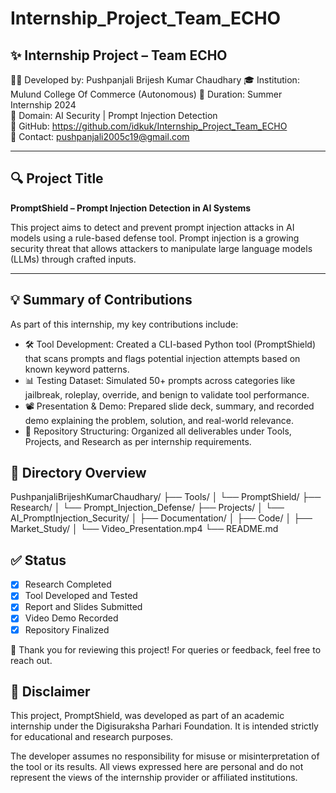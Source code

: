 # Internship_Project_Team_ECHO

## ✨ Internship Project – Team ECHO

👩‍💻 Developed by: Pushpanjali Brijesh Kumar Chaudhary
🎓 Institution: Mulund College Of Commerce (Autonomous)
📅 Duration: Summer Internship 2024  
🧠 Domain: AI Security | Prompt Injection Detection  
🔗 GitHub: https://github.com/idkuk/Internship_Project_Team_ECHO  
📧 Contact: pushpanjali2005c19@gmail.com

---

## 🔍 Project Title

**PromptShield – Prompt Injection Detection in AI Systems**

This project aims to detect and prevent prompt injection attacks in AI models using a rule-based defense tool. Prompt injection is a growing security threat that allows attackers to manipulate large language models (LLMs) through crafted inputs.

---

## 💡 Summary of Contributions

As part of this internship, my key contributions include:

- 🛠 Tool Development: Created a CLI-based Python tool (PromptShield) that scans prompts and flags potential injection attempts based on known keyword patterns.
- 📊 Testing Dataset: Simulated 50+ prompts across categories like jailbreak, roleplay, override, and benign to validate tool performance.
- 📽 Presentation & Demo: Prepared slide deck, summary, and recorded demo explaining the problem, solution, and real-world relevance.
- 📂 Repository Structuring: Organized all deliverables under Tools, Projects, and Research as per internship requirements.


## 📁 Directory Overview

PushpanjaliBrijeshKumarChaudhary/
├── Tools/
│   └── PromptShield/
├── Research/
│   └── Prompt\_Injection\_Defense/
├── Projects/
│   └── AI\_PromptInjection\_Security/
│       ├── Documentation/
│       ├── Code/
│       ├── Market\_Study/
│       └── Video\_Presentation.mp4
└── README.md


## ✅ Status

- [x] Research Completed  
- [x] Tool Developed and Tested  
- [x] Report and Slides Submitted  
- [x] Video Demo Recorded  
- [x] Repository Finalized

📌 Thank you for reviewing this project! For queries or feedback, feel free to reach out.

## 📢 Disclaimer

This project, PromptShield, was developed as part of an academic internship under the Digisuraksha Parhari Foundation. It is intended strictly for educational and research purposes.

The developer assumes no responsibility for misuse or misinterpretation of the tool or its results. All views expressed here are personal and do not represent the views of the internship provider or affiliated institutions.
